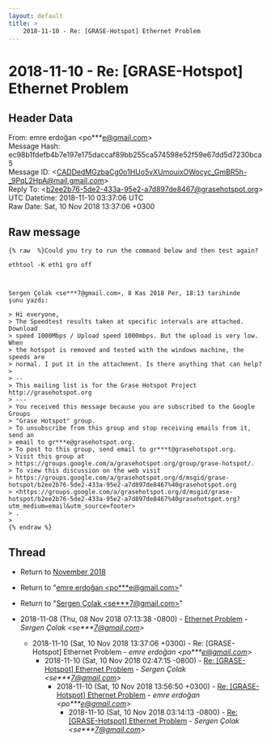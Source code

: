 ```yaml
---
layout: default
title: >
    2018-11-10 - Re: [GRASE-Hotspot] Ethernet Problem
---
```


# 2018-11-10 - Re: [GRASE-Hotspot] Ethernet Problem

## Header Data

From: emre erdoğan \<po***e@gmail.com\><br>
Message Hash: ec98b1fdefb4b7e197e175daccaf89bb255ca574598e52f59e67dd5d7230bca5<br>
Message ID: \<CADDedMGzbaCg0o1HUo5vXUmouixOWocyc_GmBR5h-_9PqL2HpA@mail.gmail.com\><br>
Reply To: \<b2ee2b76-5de2-433a-95e2-a7d897de8467@grasehotspot.org\><br>
UTC Datetime: 2018-11-10 03:37:06 UTC<br>
Raw Date: Sat, 10 Nov 2018 13:37:06 +0300<br>

## Raw message

```
{% raw  %}Could you try to run the command below and then test again?

ethtool -K eth1 gro off



Sergen Çolak <se***7@gmail.com>, 8 Kas 2018 Per, 18:13 tarihinde
şunu yazdı:

> Hi everyone,
> The Speedtest results taken at specific intervals are attached. Download
> speed 1000Mbps / Upload speed 1000mbps. But the upload is very low. When
> the hotspot is removed and tested with the windows machine, the speeds are
> normal. I put it in the attachment. Is there anything that can help?
>
> --
> This mailing list is for the Grase Hotspot Project http://grasehotspot.org
> ---
> You received this message because you are subscribed to the Google Groups
> "Grase Hotspot" group.
> To unsubscribe from this group and stop receiving emails from it, send an
> email to gr***e@grasehotspot.org.
> To post to this group, send email to gr***t@grasehotspot.org.
> Visit this group at
> https://groups.google.com/a/grasehotspot.org/group/grase-hotspot/.
> To view this discussion on the web visit
> https://groups.google.com/a/grasehotspot.org/d/msgid/grase-hotspot/b2ee2b76-5de2-433a-95e2-a7d897de8467%40grasehotspot.org
> <https://groups.google.com/a/grasehotspot.org/d/msgid/grase-hotspot/b2ee2b76-5de2-433a-95e2-a7d897de8467%40grasehotspot.org?utm_medium=email&utm_source=footer>
> .
>
{% endraw %}
```

## Thread

+ Return to [November 2018](/archive/2018/11)

+ Return to "[emre erdoğan <po***e<span>@</span>gmail.com>](/authors/po___e_at_gmail_com)"
+ Return to "[Sergen Çolak <se***7<span>@</span>gmail.com>](/authors/se___7_at_gmail_com)"

+ 2018-11-08 (Thu, 08 Nov 2018 07:13:38 -0800) - [Ethernet Problem](/archive/2018/11/529f532dcb3cd4a1c5ac5debf8960b3040c7a36a36b538ad9cdec5bd3135ce3a) - _Sergen Çolak \<se***7@gmail.com\>_
  + 2018-11-10 (Sat, 10 Nov 2018 13:37:06 +0300) - Re: [GRASE-Hotspot] Ethernet Problem - _emre erdoğan \<po***e@gmail.com\>_
    + 2018-11-10 (Sat, 10 Nov 2018 02:47:15 -0800) - [Re: [GRASE-Hotspot] Ethernet Problem](/archive/2018/11/325f8596dcd039cac34b1ff057cb33d73b6b0da8b61b9ba7baeb368df0d2677b) - _Sergen Çolak \<se***7@gmail.com\>_
      + 2018-11-10 (Sat, 10 Nov 2018 13:56:50 +0300) - [Re: [GRASE-Hotspot] Ethernet Problem](/archive/2018/11/7472a1a7d23afecf5929f3e5920d414cd4f6f64b48381f4c6ee6785045d1bbbf) - _emre erdoğan \<po***e@gmail.com\>_
        + 2018-11-10 (Sat, 10 Nov 2018 03:14:13 -0800) - [Re: [GRASE-Hotspot] Ethernet Problem](/archive/2018/11/bdf9a7dc05af79cd1a02c51f636ee2517e2e66961aff0d58974b600840e696ad) - _Sergen Çolak \<se***7@gmail.com\>_

